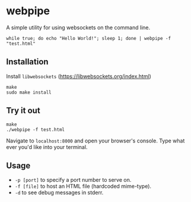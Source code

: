 # webpipe
A simple utility for using websockets on the command line.

    while true; do echo "Hello World!"; sleep 1; done | webpipe -f "test.html"

## Installation

Install `libwebsockets` (https://libwebsockets.org/index.html)

    make
    sudo make install

## Try it out

    make
    ./webpipe -f test.html

Navigate to `localhost:8000` and open your browser's console.
Type what ever you'd like into your terminal.

## Usage

- `-p [port]` to specify a port number to serve on.
- `-f [file]` to host an HTML file (hardcoded mime-type).
- `-d` to see debug messages in stderr.
